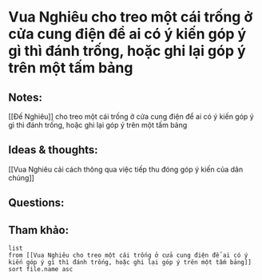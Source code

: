 # Vua Nghiêu cho treo một cái trống ở cửa cung điện để ai có ý kiến góp ý gì thì đánh trống, hoặc ghi lại góp ý trên một tấm bảng

## Notes:
[[Đế Nghiêu]] cho treo một cái trống ở cửa cung điện để ai có ý kiến góp ý gì thì đánh trống, hoặc ghi lại góp ý trên một tấm bảng

## Ideas & thoughts:
[[Vua Nghiêu cải cách thông qua việc tiếp thu đóng góp ý kiến của dân chúng]]

## Questions:


## Tham khảo:
```dataview
list
from [[Vua Nghiêu cho treo một cái trống ở cửa cung điện để ai có ý kiến góp ý gì thì đánh trống, hoặc ghi lại góp ý trên một tấm bảng]]
sort file.name asc
```